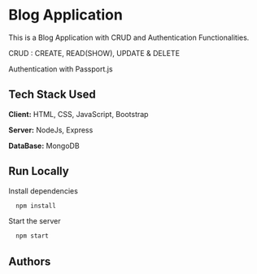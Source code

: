 #  Blog Application

This is a Blog Application with CRUD and Authentication Functionalities.

CRUD : CREATE, READ(SHOW), UPDATE & DELETE

Authentication with Passport.js




## Tech Stack Used

**Client:** HTML, CSS, JavaScript, Bootstrap

**Server:** NodeJs, Express

**DataBase:** MongoDB


  
## Run Locally



Install dependencies

```bash
  npm install
```

Start the server

```bash
  npm start
```



## Authors



  
